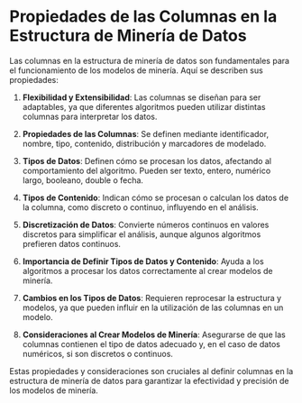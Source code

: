 # Propiedades de las Columnas en la Estructura de Minería de Datos

Las columnas en la estructura de minería de datos son fundamentales para el funcionamiento de los modelos de minería. Aquí se describen sus propiedades:

1. **Flexibilidad y Extensibilidad**: Las columnas se diseñan para ser adaptables, ya que diferentes algoritmos pueden utilizar distintas columnas para interpretar los datos.

2. **Propiedades de las Columnas**: Se definen mediante identificador, nombre, tipo, contenido, distribución y marcadores de modelado.

3. **Tipos de Datos**: Definen cómo se procesan los datos, afectando al comportamiento del algoritmo. Pueden ser texto, entero, numérico largo, booleano, double o fecha.

4. **Tipos de Contenido**: Indican cómo se procesan o calculan los datos de la columna, como discreto o continuo, influyendo en el análisis.

5. **Discretización de Datos**: Convierte números continuos en valores discretos para simplificar el análisis, aunque algunos algoritmos prefieren datos continuos.

6. **Importancia de Definir Tipos de Datos y Contenido**: Ayuda a los algoritmos a procesar los datos correctamente al crear modelos de minería.

7. **Cambios en los Tipos de Datos**: Requieren reprocesar la estructura y modelos, ya que pueden influir en la utilización de las columnas en un modelo.

8. **Consideraciones al Crear Modelos de Minería**: Asegurarse de que las columnas contienen el tipo de datos adecuado y, en el caso de datos numéricos, si son discretos o continuos.

Estas propiedades y consideraciones son cruciales al definir columnas en la estructura de minería de datos para garantizar la efectividad y precisión de los modelos de minería. 
